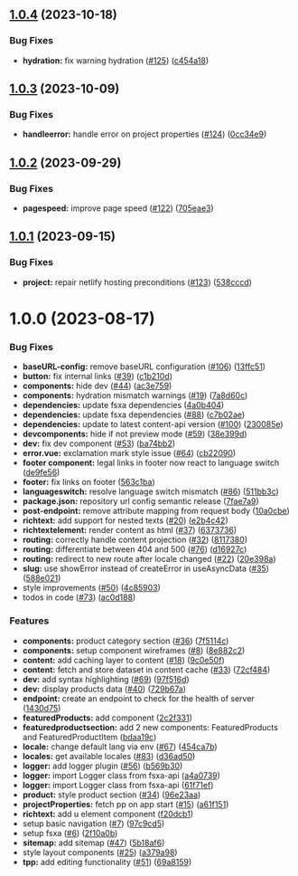 ## [1.0.4](https://github.com/e-Spirit/crownpeak-pwa-template/compare/v1.0.3...v1.0.4) (2023-10-18)

### Bug Fixes

- **hydration:** fix warning hydration ([#125](https://github.com/e-Spirit/crownpeak-pwa-template/issues/125)) ([c454a18](https://github.com/e-Spirit/crownpeak-pwa-template/commit/c454a18282b78b546debe6a4273d5a24e1105d7f))

## [1.0.3](https://github.com/e-Spirit/crownpeak-pwa-template/compare/v1.0.2...v1.0.3) (2023-10-09)

### Bug Fixes

- **handleerror:** handle error on project properties ([#124](https://github.com/e-Spirit/crownpeak-pwa-template/issues/124)) ([0cc34e9](https://github.com/e-Spirit/crownpeak-pwa-template/commit/0cc34e955526f10f62eb998f62e913ea0109d0ed))

## [1.0.2](https://github.com/e-Spirit/crownpeak-pwa-template/compare/v1.0.1...v1.0.2) (2023-09-29)

### Bug Fixes

- **pagespeed:** improve page speed ([#122](https://github.com/e-Spirit/crownpeak-pwa-template/issues/122)) ([705eae3](https://github.com/e-Spirit/crownpeak-pwa-template/commit/705eae36ec14bc013953a7d8ddbbadf876a6bc5d))

## [1.0.1](https://github.com/e-Spirit/crownpeak-pwa-template/compare/v1.0.0...v1.0.1) (2023-09-15)

### Bug Fixes

- **project:** repair netlify hosting preconditions ([#123](https://github.com/e-Spirit/crownpeak-pwa-template/issues/123)) ([538cccd](https://github.com/e-Spirit/crownpeak-pwa-template/commit/538cccd437be2fe9aeff0b24df00a66ee85d374f))

# 1.0.0 (2023-08-17)

### Bug Fixes

- **baseURL-config:** remove baseURL configuration ([#106](https://github.com/e-Spirit/crownpeak-pwa-template/issues/106)) ([13ffc51](https://github.com/e-Spirit/crownpeak-pwa-template/commit/13ffc510286e455073a9dcccf7054878137007ca))
- **button:** fix internal links ([#39](https://github.com/e-Spirit/crownpeak-pwa-template/issues/39)) ([c1b210d](https://github.com/e-Spirit/crownpeak-pwa-template/commit/c1b210d372b43fcc37992aceacbbaa2ab463ec28))
- **components:** hide dev ([#44](https://github.com/e-Spirit/crownpeak-pwa-template/issues/44)) ([ac3e759](https://github.com/e-Spirit/crownpeak-pwa-template/commit/ac3e7596c0806c7bffd9b275dcd1fd36f1767eff))
- **components:** hydration mismatch warnings ([#19](https://github.com/e-Spirit/crownpeak-pwa-template/issues/19)) ([7a8d60c](https://github.com/e-Spirit/crownpeak-pwa-template/commit/7a8d60c2b74adf8243ab4be86863a50668eae923))
- **dependencies:** update fsxa dependencies ([4a0b404](https://github.com/e-Spirit/crownpeak-pwa-template/commit/4a0b4046b347d6c11a752672f4f1b044fe03317f))
- **dependencies:** update fsxa dependencies ([#88](https://github.com/e-Spirit/crownpeak-pwa-template/issues/88)) ([c7b02ae](https://github.com/e-Spirit/crownpeak-pwa-template/commit/c7b02aee2e0ee6affe97f43fecf57194993729c2))
- **dependencies:** update to latest content-api version ([#100](https://github.com/e-Spirit/crownpeak-pwa-template/issues/100)) ([230085e](https://github.com/e-Spirit/crownpeak-pwa-template/commit/230085e2c0e5dcae66b3e5cd3d31f534d4af284a))
- **devcomponents:** hide if not preview mode ([#59](https://github.com/e-Spirit/crownpeak-pwa-template/issues/59)) ([38e399d](https://github.com/e-Spirit/crownpeak-pwa-template/commit/38e399ded6cf6924bcb95348e832ed48e1aab6d6))
- **dev:** fix dev component ([#53](https://github.com/e-Spirit/crownpeak-pwa-template/issues/53)) ([ba74bb2](https://github.com/e-Spirit/crownpeak-pwa-template/commit/ba74bb27b5b8321fea8110a42bfded2160cea986))
- **error.vue:** exclamation mark style issue ([#64](https://github.com/e-Spirit/crownpeak-pwa-template/issues/64)) ([cb22090](https://github.com/e-Spirit/crownpeak-pwa-template/commit/cb220909e4442c68e041881a099613b250b42258))
- **footer component:** legal links in footer now react to language switch ([de9fe56](https://github.com/e-Spirit/crownpeak-pwa-template/commit/de9fe563cdab59a2ee51aa4e67b10e236e90a744))
- **footer:** fix links on footer ([563c1ba](https://github.com/e-Spirit/crownpeak-pwa-template/commit/563c1baeaa922ce477e6932df609ce69bac91d52))
- **languageswitch:** resolve language switch mismatch ([#86](https://github.com/e-Spirit/crownpeak-pwa-template/issues/86)) ([511bb3c](https://github.com/e-Spirit/crownpeak-pwa-template/commit/511bb3cd58890231f656c5fdbcba4e6fa09abfb3))
- **package.json:** repository url config semantic release ([7fae7a9](https://github.com/e-Spirit/crownpeak-pwa-template/commit/7fae7a9e21e696f82d756554df9bf74d185f37b6))
- **post-endpoint:** remove attribute mapping from request body ([10a0cbe](https://github.com/e-Spirit/crownpeak-pwa-template/commit/10a0cbe66940ba237ac48c716fb6be7b8efa9dcd))
- **richtext:** add support for nested texts ([#20](https://github.com/e-Spirit/crownpeak-pwa-template/issues/20)) ([e2b4c42](https://github.com/e-Spirit/crownpeak-pwa-template/commit/e2b4c42ae87794d2b68903eb43a86cd0aac096a1))
- **richtextelement:** render content as html ([#37](https://github.com/e-Spirit/crownpeak-pwa-template/issues/37)) ([6373736](https://github.com/e-Spirit/crownpeak-pwa-template/commit/6373736733c4e005bf667a8c6d0f934cb99f06e0))
- **routing:** correctly handle content projection ([#32](https://github.com/e-Spirit/crownpeak-pwa-template/issues/32)) ([8117380](https://github.com/e-Spirit/crownpeak-pwa-template/commit/811738057e18863075be0e8cbf9afb56695b2e29))
- **routing:** differentiate between 404 and 500 ([#76](https://github.com/e-Spirit/crownpeak-pwa-template/issues/76)) ([d16927c](https://github.com/e-Spirit/crownpeak-pwa-template/commit/d16927cfcbd2c28a8a79c9f026cce3c15cc928b4))
- **routing:** redirect to new route after locale changed ([#22](https://github.com/e-Spirit/crownpeak-pwa-template/issues/22)) ([20e398a](https://github.com/e-Spirit/crownpeak-pwa-template/commit/20e398a8fb89337f805d99904c4fd1874783bf92))
- **slug:** use showError instead of createError in useAsyncData ([#35](https://github.com/e-Spirit/crownpeak-pwa-template/issues/35)) ([588e021](https://github.com/e-Spirit/crownpeak-pwa-template/commit/588e0214ddb1c991bfd0a09d95ed8aa2a8710cae))
- style improvements ([#50](https://github.com/e-Spirit/crownpeak-pwa-template/issues/50)) ([4c85903](https://github.com/e-Spirit/crownpeak-pwa-template/commit/4c8590354dae31958129550dd9335ee5e0c7f05e))
- todos in code ([#73](https://github.com/e-Spirit/crownpeak-pwa-template/issues/73)) ([ac0d188](https://github.com/e-Spirit/crownpeak-pwa-template/commit/ac0d188d3e477e54ab768250a802ea4a71e2f3ed))

### Features

- **components:** product category section ([#36](https://github.com/e-Spirit/crownpeak-pwa-template/issues/36)) ([7f5114c](https://github.com/e-Spirit/crownpeak-pwa-template/commit/7f5114c2bdf43b75b3a77681cd2eeb8955d0b3c8))
- **components:** setup component wireframes ([#8](https://github.com/e-Spirit/crownpeak-pwa-template/issues/8)) ([8e882c2](https://github.com/e-Spirit/crownpeak-pwa-template/commit/8e882c2bdc22ce460e41122c3aaf8c7511247da7))
- **content:** add caching layer to content ([#18](https://github.com/e-Spirit/crownpeak-pwa-template/issues/18)) ([9c0e50f](https://github.com/e-Spirit/crownpeak-pwa-template/commit/9c0e50fef9affbee1811903be672038c89ff41f3))
- **content:** fetch and store dataset in content cache ([#33](https://github.com/e-Spirit/crownpeak-pwa-template/issues/33)) ([72cf484](https://github.com/e-Spirit/crownpeak-pwa-template/commit/72cf484b6bacad6dc94c594bb3bf5aee0c0c905b))
- **dev:** add syntax highlighting ([#69](https://github.com/e-Spirit/crownpeak-pwa-template/issues/69)) ([97f516d](https://github.com/e-Spirit/crownpeak-pwa-template/commit/97f516d6a2a3c5ff28b15ee4b6b4233874923adc))
- **dev:** display products data ([#40](https://github.com/e-Spirit/crownpeak-pwa-template/issues/40)) ([729b67a](https://github.com/e-Spirit/crownpeak-pwa-template/commit/729b67a3293bab4679fb9ae26d1c864111ee5027))
- **endpoint:** create an endpoint to check for the health of server ([1430d75](https://github.com/e-Spirit/crownpeak-pwa-template/commit/1430d75d989940925e6235e724b2c1d7994683df))
- **featuredProducts:** add component ([2c2f331](https://github.com/e-Spirit/crownpeak-pwa-template/commit/2c2f33195478d09580fe692974a7cdb1ac69b0c7))
- **featuredproductsection:** add 2 new components: FeaturedProducts and FeaturedProductItem ([bdaa19c](https://github.com/e-Spirit/crownpeak-pwa-template/commit/bdaa19c789bf1f4c2b3852f9cdafe5ed8e9d09f4))
- **locale:** change default lang via env ([#67](https://github.com/e-Spirit/crownpeak-pwa-template/issues/67)) ([454ca7b](https://github.com/e-Spirit/crownpeak-pwa-template/commit/454ca7bf19701526cb41c5977c91ac101c7ad974))
- **locales:** get available locales ([#83](https://github.com/e-Spirit/crownpeak-pwa-template/issues/83)) ([d36ad50](https://github.com/e-Spirit/crownpeak-pwa-template/commit/d36ad50d93f4057c91c43c99b862f813822ced90))
- **logger:** add logger plugin ([#56](https://github.com/e-Spirit/crownpeak-pwa-template/issues/56)) ([b569b30](https://github.com/e-Spirit/crownpeak-pwa-template/commit/b569b30353ce3ec23bfa767a62d365f907a95c2c))
- **logger:** import Logger class from fsxa-api ([a4a0739](https://github.com/e-Spirit/crownpeak-pwa-template/commit/a4a0739a455db8c0f67099dcd837a613e4098ca5))
- **logger:** import Logger class from fsxa-api ([61f71ef](https://github.com/e-Spirit/crownpeak-pwa-template/commit/61f71ef6edfb3334fa7711d543e0aa183544cc2f))
- **product:** style product section ([#34](https://github.com/e-Spirit/crownpeak-pwa-template/issues/34)) ([96e23aa](https://github.com/e-Spirit/crownpeak-pwa-template/commit/96e23aa35b5382c648cbd8744bbfd592a6d2a439))
- **projectProperties:** fetch pp on app start ([#15](https://github.com/e-Spirit/crownpeak-pwa-template/issues/15)) ([a61f151](https://github.com/e-Spirit/crownpeak-pwa-template/commit/a61f151cc37d695f5df6d2d68a9484460d3e55f4))
- **richtext:** add u element component ([f20dcb1](https://github.com/e-Spirit/crownpeak-pwa-template/commit/f20dcb10aeacc46f469b07a6a31bda1310f16796))
- setup basic navigation ([#7](https://github.com/e-Spirit/crownpeak-pwa-template/issues/7)) ([97c9cd5](https://github.com/e-Spirit/crownpeak-pwa-template/commit/97c9cd58145c3681340c260d01ca27207d69353a))
- setup fsxa ([#6](https://github.com/e-Spirit/crownpeak-pwa-template/issues/6)) ([2f10a0b](https://github.com/e-Spirit/crownpeak-pwa-template/commit/2f10a0b497b8b671ce63c877c3598ecb03b8c314))
- **sitemap:** add sitemap ([#47](https://github.com/e-Spirit/crownpeak-pwa-template/issues/47)) ([5b18af6](https://github.com/e-Spirit/crownpeak-pwa-template/commit/5b18af67f18fccb89afcbe03369d087570d1571a))
- style layout components ([#25](https://github.com/e-Spirit/crownpeak-pwa-template/issues/25)) ([a379a98](https://github.com/e-Spirit/crownpeak-pwa-template/commit/a379a9894c36017c8abf20119a398b08e6d29349))
- **tpp:** add editing functionality ([#51](https://github.com/e-Spirit/crownpeak-pwa-template/issues/51)) ([69a8159](https://github.com/e-Spirit/crownpeak-pwa-template/commit/69a81592ca0e65aeeb743caa00a5e732b444ac40))
